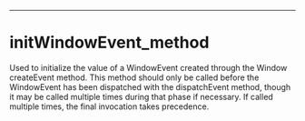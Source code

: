 

---

# initWindowEvent_method

Used to initialize the value of a WindowEvent created through the Window createEvent method. This method should only be called before the WindowEvent has been dispatched with the dispatchEvent method, though it may be called multiple times during that phase if necessary. If called multiple times, the final invocation takes precedence.